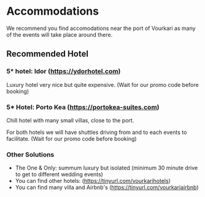 # Accommodations

We recommend you find accomodations near the port of Vourkari as many of the events will take place around there.

## Recommended Hotel

### 5* hotel: Idor (https://ydorhotel.com)

Luxury hotel very nice but quite expensive. (Wait for our promo code before booking)

### 5* Hotel: Porto Kea (https://portokea-suites.com)

Chill hotel with many small villas, close to the port.

For both hotels we will have shuttles driving from and to each events to facilitate. (Wait for our promo code before booking)

### Other Solutions

* The One & Only: summum luxury but isolated (minimum 30 minute drive to get to different wedding events)
* You can find other hotels: (https://tinyurl.com/vourkarihotels)
* You can find many villa and Airbnb's (https://tinyurl.com/vourkariairbnb)
